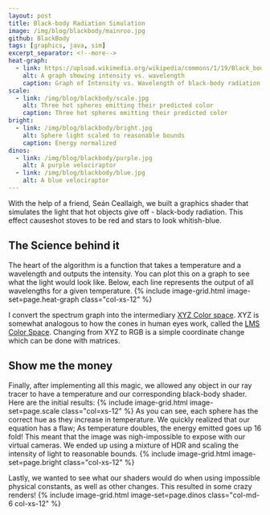```yaml
---
layout: post
title: Black-body Radiation Simulation
image: /img/blog/blackbody/mainroo.jpg
github: BlackBody
tags: [graphics, java, sim]
excerpt_separator: <!--more-->
heat-graph:
  - link: https://upload.wikimedia.org/wikipedia/commons/1/19/Black_body.svg
    alt: A graph showing intensity vs. wavelength
    caption: Graph of Intensity vs. Wavelength of black-body radiation
scale:
  - link: /img/blog/blackbody/scale.jpg
    alt: Three hot spheres emitting their predicted color
    caption: Three hot spheres emitting their predicted color
bright:
  - link: /img/blog/blackbody/bright.jpg
    alt: Sphere light scaled to reasonable bounds
    caption: Energy normalized
dinos:
  - link: /img/blog/blackbody/purple.jpg
    alt: A purple velociraptor
  - link: /img/blog/blackbody/blue.jpg
    alt: A blue velociraptor
---
```

<!-- - "https://cdnjs.cloudflare.com/ajax/libs/processing.js/1.6.6/processing.js" -->
<!-- ext-js:
  - "https://cdnjs.cloudflare.com/ajax/libs/p5.js/0.5.8/p5.min.js"
ext-css:
  - "https://cdnjs.cloudflare.com/ajax/libs/processing.js/1.6.6/processing.min.js" -->

With the help of a friend, Seán Ceallaigh, we built a graphics shader that
simulates the light that hot objects give off - black-body radiation.
This effect causeshot stoves to be red and stars to look whitish-blue.
<!--more-->

## The Science behind it
The heart of the algorithm is a function that takes a temperature and a wavelength
and outputs the intensity. You can plot this on a graph to see what the light
would look like. Below, each line represents the output of all wavelengths for a
given temperature.
{% include image-grid.html image-set=page.heat-graph class="col-xs-12" %}

I convert the spectrum graph into the intermediary
<a href="https://www.youtube.com/watch?v=x0-qoXOCOow">XYZ Color space</a>.
XYZ is somewhat analogous to how the cones in human eyes work, called the
<a href="https://en.wikipedia.org/wiki/LMS_color_space">LMS Color Space</a>.
Changing from XYZ to RGB is a simple coordinate change which can be done with matrices.

## Show me the money
Finally, after implementing all this magic, we allowed any object in our ray
tracer to have a temperature and our corresponding black-body shader. Here
are the initial results:
{% include image-grid.html image-set=page.scale class="col=xs-12" %}
As you can see, each sphere has the correct hue as they increase in temperature.
We quickly realized that our equation has a flaw; As temperature doubles, the
energy emitted goes up 16 fold! This meant that the image was nigh-impossible
to expose with our virtual cameras. We ended up using a mixture of HDR and scaling
the intensity of light to reasonable bounds.
{% include image-grid.html image-set=page.bright class="col-xs-12" %}

Lastly, we wanted to see what our shaders would do when using impossible
physical constants, as well as other changes. This resulted in some crazy
renders!
{% include image-grid.html image-set=page.dinos class="col-md-6 col-xs-12" %}



<!-- TODO ADD an inline link include -->
